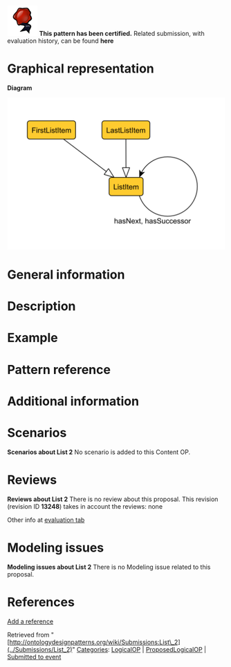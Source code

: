 [![](../images/thumb/b/b5/Certified.png/70px-Certified.png)](../Image/Certified.png "Certified.png") __This pattern has been certified.__
Related submission, with evaluation history, can be found __here__





#  Graphical representation


__Diagram__




[![Image:List.png](../images/6/67/List.png)](../Image/List.png "Image:List.png")




#  General information


  




#  Description


  




#  Example


  




#  Pattern reference


#  Additional information


#  Scenarios



__Scenarios about List 2__
No scenario is added to this Content OP.




#  Reviews



__Reviews about List 2__
There is no review about this proposal.
This revision (revision ID __13248__) takes in account the reviews: none


Other info at [evaluation tab](http://ontologydesignpatterns.org/wiki/index.php?title=Submissions:List_2&action=evaluation "http://ontologydesignpatterns.org/wiki/index.php?title=Submissions:List_2&action=evaluation")




  




#  Modeling issues



__Modeling issues about List 2__
There is no Modeling issue related to this proposal.




  




#  References


[Add a reference](index.php@title=Odp%253AAdd_reference&subject=Submissions%253AList+2.html "http://ontologydesignpatterns.org/wiki/index.php?title=Odp:Add_reference&subject=Submissions%3AList+2")


  






Retrieved from "[http://ontologydesignpatterns.org/wiki/Submissions:List\_2](../Submissions/List_2)"
 [Categories](http://ontologydesignpatterns.org/wiki/Special:Categories "Special:Categories"): [LogicalOP](../Category/LogicalOP "Category:LogicalOP") | [ProposedLogicalOP](../Category/ProposedLogicalOP "Category:ProposedLogicalOP") | [Submitted to event](../Category/Submitted_to_event "Category:Submitted to event")